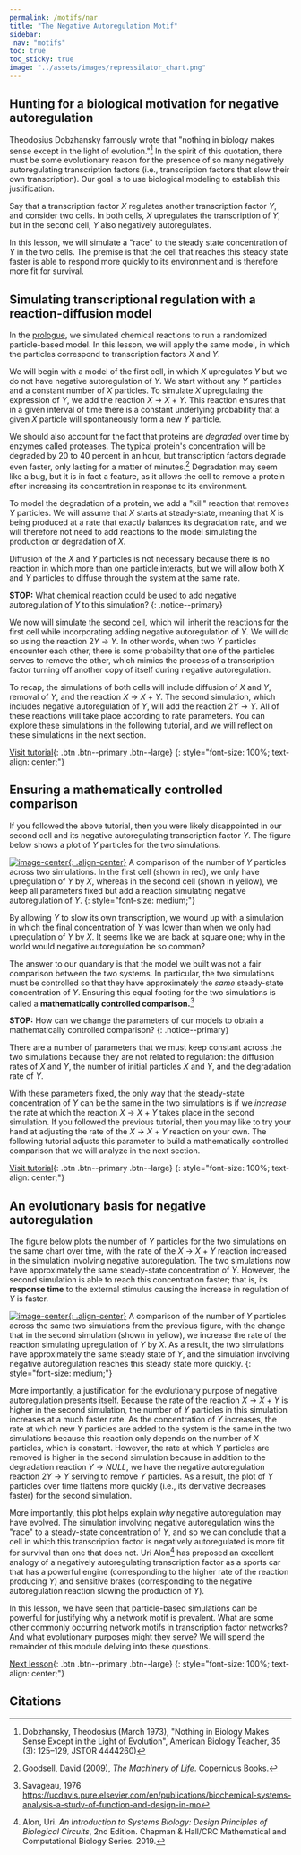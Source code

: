 ```yaml
---
permalink: /motifs/nar
title: "The Negative Autoregulation Motif"
sidebar:
 nav: "motifs"
toc: true
toc_sticky: true
image: "../assets/images/repressilator_chart.png"
---
```


## Hunting for a biological motivation for negative autoregulation

Theodosius Dobzhansky famously wrote that "nothing in biology makes sense except in the light of evolution."[^Dob] In the spirit of this quotation, there must be some evolutionary reason for the presence of so many negatively autoregulating transcription factors (i.e., transcription factors that slow their own transcription). Our goal is to use biological modeling to establish this justification.

Say that a transcription factor *X* regulates another transcription factor *Y*, and consider two cells. In both cells, *X* upregulates the transcription of *Y*, but in the second cell, *Y* also negatively autoregulates.

In this lesson, we will simulate a "race" to the steady state concentration of *Y* in the two cells. The premise is that the cell that reaches this steady state faster is able to respond more quickly to its environment and is therefore more fit for survival.

## Simulating transcriptional regulation with a reaction-diffusion model

In the [prologue](../prologue/), we simulated chemical reactions to run a randomized particle-based model. In this lesson, we will apply the same model, in which the particles correspond to transcription factors *X* and *Y*.

We will begin with a model of the first cell, in which *X* upregulates *Y* but we do not have negative autoregulation of *Y*. We start without any *Y* particles and a constant number of *X* particles. To simulate *X* upregulating the expression of *Y*, we add the reaction *X* → *X* + *Y*. This reaction ensures that in a given interval of time there is a constant underlying probability that a given *X* particle will spontaneously form a new *Y* particle.

We should also account for the fact that proteins are *degraded* over time by enzymes called proteases. The typical protein's concentration will be degraded by 20 to 40 percent in an hour, but transcription factors degrade even faster, only lasting for a matter of minutes.[^machinery] Degradation may seem like a bug, but it is in fact a feature, as it allows the cell to remove a protein after increasing its concentration in response to its environment.

To model the degradation of a protein, we add a "kill" reaction that removes *Y* particles. We will assume that *X* starts at steady-state, meaning that *X* is being produced at a rate that exactly balances its degradation rate, and we will therefore not need to add reactions to the model simulating the production or degradation of *X*.

Diffusion of the *X* and *Y* particles is not necessary because there is no reaction in which more than one particle interacts, but we will allow both *X* and *Y* particles to diffuse through the system at the same rate.

**STOP:** What chemical reaction could be used to add negative autoregulation of *Y* to this simulation?
{: .notice--primary}

We now will simulate the second cell, which will inherit the reactions for the first cell while incorporating adding negative autoregulation of *Y*. We will do so using the reaction 2*Y* → *Y*. In other words, when two *Y* particles encounter each other, there is some probability that one of the particles serves to remove the other, which mimics the process of a transcription factor turning off another copy of itself during negative autoregulation.

To recap, the simulations of both cells will include diffusion of *X* and *Y*, removal of *Y*, and the reaction *X* → *X* + *Y*. The second simulation, which includes negative autoregulation of *Y*, will add the reaction 2*Y* → *Y*. All of these reactions will take place according to rate parameters. You can explore these simulations in the following tutorial, and we will reflect on these simulations in the next section.

[Visit tutorial](tutorial_nar){: .btn .btn--primary .btn--large}
{: style="font-size: 100%; text-align: center;"}

## Ensuring a mathematically controlled comparison

If you followed the above tutorial, then you were likely  disappointed in our second cell and its negative autoregulating transcription factor *Y*. The figure below shows a plot of *Y* particles for the two simulations.

[![image-center](../assets/images/600px/nar_unequal_graph.PNG){: .align-center}](../assets/images/nar_unequal_graph.PNG)
A comparison of the number of *Y* particles across two simulations. In the first cell (shown in red), we only have upregulation of *Y* by *X*, whereas in the second cell (shown in yellow), we keep all parameters fixed but add a reaction simulating negative autoregulation of *Y*.
{: style="font-size: medium;"}

By allowing *Y* to slow its own transcription, we wound up with a simulation in which the final concentration of *Y* was lower than when we only had upregulation of *Y* by *X*. It seems like we are back at square one; why in the world would negative autoregulation be so common?

The answer to our quandary is that the model we built was not a fair comparison between the two systems. In particular, the two simulations must be controlled so that they have approximately the *same* steady-state concentration of *Y*. Ensuring this equal footing for the two simulations is called a **mathematically controlled comparison.**[^Savageau]

**STOP:** How can we change the parameters of our models to obtain a mathematically controlled comparison?
{: .notice--primary}

There are a number of parameters that we must keep constant across the two simulations because they are not related to regulation: the diffusion rates of *X* and *Y*, the number of initial particles *X* and *Y*, and the degradation rate of *Y*.

With these parameters fixed, the only way that the steady-state concentration of *Y* can be the same in the two simulations is if we *increase* the rate at which the reaction *X* → *X* + *Y* takes place in the second simulation. If you followed the previous tutorial, then you may like to try your hand at adjusting the rate of the *X* → *X* + *Y* reaction on your own. The following tutorial adjusts this parameter to build a mathematically controlled comparison that we will analyze in the next section.

[Visit tutorial](tutorial_nar_mathematically_controlled){: .btn .btn--primary .btn--large}
{: style="font-size: 100%; text-align: center;"}

## An evolutionary basis for negative autoregulation

The figure below plots the number of *Y* particles for the two simulations on the same chart over time, with the rate of the *X* → *X* + *Y* reaction increased in the simulation involving negative autoregulation. The two simulations now have approximately the same steady-state concentration of *Y*. However, the second simulation is able to reach this concentration faster; that is, its **response time** to the external stimulus causing the increase in regulation of *Y* is faster.

[![image-center](../assets/images/600px/nar_equal_graph.PNG){: .align-center}](../assets/images/nar_equal_graph.PNG)
A comparison of the number of *Y* particles across the same two simulations from the previous figure, with the change that in the second simulation (shown in yellow), we increase the rate of the reaction simulating upregulation of *Y* by *X*.  As a result, the two simulations have approximately the same steady state of *Y*, and the simulation involving negative autoregulation reaches this steady state more quickly.
{: style="font-size: medium;"}

More importantly, a justification for the evolutionary purpose of negative autoregulation presents itself. Because the rate of the reaction *X* → *X* + *Y* is higher in the second simulation, the number of *Y* particles in this simulation increases at a much faster rate. As the concentration of *Y* increases, the rate at which new *Y* particles are added to the system is the same in the two simulations because this reaction only depends on the number of *X* particles, which is constant. However, the rate at which *Y* particles are removed is higher in the second simulation because in addition to the degradation reaction *Y* → *NULL*, we have the negative autoregulation reaction 2*Y* → *Y* serving to remove *Y* particles. As a result, the plot of *Y* particles over time flattens more quickly (i.e., its derivative decreases faster) for the second simulation.

More importantly, this plot helps explain *why* negative autoregulation may have evolved. The simulation involving negative autoregulation wins the "race" to a steady-state concentration of *Y*, and so we can conclude that a cell in which this transcription factor is negatively autoregulated is more fit for survival than one that does not. Uri Alon[^Alon] has proposed an excellent analogy of a negatively autoregulating transcription factor as a sports car that has a powerful engine (corresponding to the higher rate of the reaction producing *Y*) and sensitive brakes (corresponding to the negative autoregulation reaction slowing the production of *Y*).

In this lesson, we have seen that particle-based simulations can be powerful for justifying why a network motif is prevalent. What are some other commonly occurring network motifs in transcription factor networks? And what evolutionary purposes might they serve? We will spend the remainder of this module delving into these questions.

[Next lesson](feed){: .btn .btn--primary .btn--large}
{: style="font-size: 100%; text-align: center;"}

## Citations

[^Alon]: Alon, Uri. *An Introduction to Systems Biology: Design Principles of Biological Circuits*, 2nd Edition. Chapman & Hall/CRC Mathematical and Computational Biology Series. 2019.

[^Dob]: Dobzhansky, Theodosius (March 1973), "Nothing in Biology Makes Sense Except in the Light of Evolution", American Biology Teacher, 35 (3): 125–129, JSTOR 4444260)

[^machinery]: Goodsell, David (2009), *The Machinery of Life*. Copernicus Books.

[^Savageau]: Savageau, 1976 https://ucdavis.pure.elsevier.com/en/publications/biochemical-systems-analysis-a-study-of-function-and-design-in-mo
